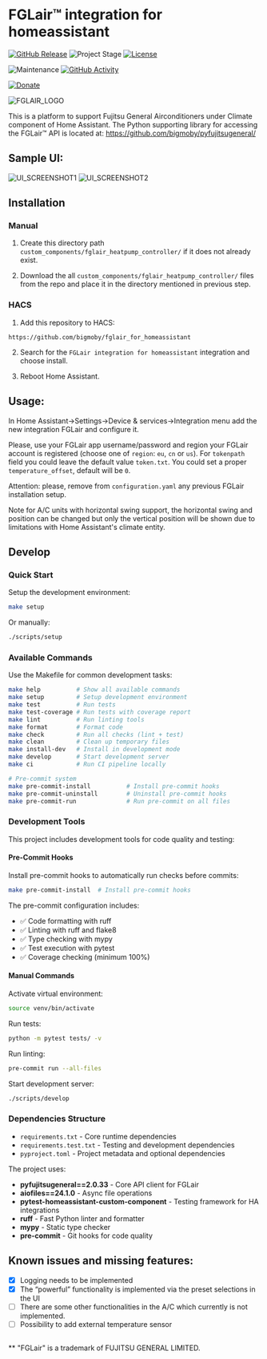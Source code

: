 # FGLair&trade; integration for homeassistant

[![GitHub Release][releases-shield]][releases]
![Project Stage][project-stage-shield]
[![License][license-shield]](LICENSE.md)

![Maintenance][maintenance-shield]
[![GitHub Activity][commits-shield]][commits]

[![Donate](https://img.shields.io/badge/donate-BuyMeCoffee-yellow.svg)](https://www.buymeacoffee.com/bigmoby)

![FGLAIR_LOGO](FGLair_logo.png)

This is a platform to support Fujitsu General Airconditioners under Climate component of Home Assistant. The Python supporting library for accessing the FGLair&trade; API is located at: https://github.com/bigmoby/pyfujitsugeneral/

## Sample UI:

![UI_SCREENSHOT1](Capture.PNG)
![UI_SCREENSHOT2](Capture2.PNG)

## Installation

### Manual

1. Create this directory path `custom_components/fglair_heatpump_controller/` if it does not already exist.

2. Download the all `custom_components/fglair_heatpump_controller/` files from the repo and place it in the directory mentioned in previous step.

### HACS

1. Add this repository to HACS:

```
https://github.com/bigmoby/fglair_for_homeassistant
```

2. Search for the `FGLair integration for homeassistant` integration and choose install.

3. Reboot Home Assistant.

## Usage:

In Home Assistant->Settings->Device & services->Integration menu add the new integration FGLair and configure it.

Please, use your FGLair app username/password and region your FGLair account is registered (choose one of `region`: `eu`, `cn` or `us`). For `tokenpath` field you could leave the default value `token.txt`. You could set a proper `temperature_offset`, default will be `0`.

Attention: please, remove from `configuration.yaml` any previous FGLair installation setup.

Note for A/C units with horizontal swing support, the horizontal swing and position can be changed but only the vertical position will be shown due to limitations with Home Assistant's climate entity.

## Develop

### Quick Start

Setup the development environment:

```bash
make setup
```

Or manually:

```bash
./scripts/setup
```

### Available Commands

Use the Makefile for common development tasks:

```bash
make help          # Show all available commands
make setup         # Setup development environment
make test          # Run tests
make test-coverage # Run tests with coverage report
make lint          # Run linting tools
make format        # Format code
make check         # Run all checks (lint + test)
make clean         # Clean up temporary files
make install-dev   # Install in development mode
make develop       # Start development server
make ci            # Run CI pipeline locally

# Pre-commit system
make pre-commit-install          # Install pre-commit hooks
make pre-commit-uninstall        # Uninstall pre-commit hooks
make pre-commit-run              # Run pre-commit on all files
```

### Development Tools

This project includes development tools for code quality and testing:

#### Pre-Commit Hooks

Install pre-commit hooks to automatically run checks before commits:

```bash
make pre-commit-install  # Install pre-commit hooks
```

The pre-commit configuration includes:

- ✅ Code formatting with ruff
- ✅ Linting with ruff and flake8
- ✅ Type checking with mypy
- ✅ Test execution with pytest
- ✅ Coverage checking (minimum 100%)

#### Manual Commands

Activate virtual environment:

```bash
source venv/bin/activate
```

Run tests:

```bash
python -m pytest tests/ -v
```

Run linting:

```bash
pre-commit run --all-files
```

Start development server:

```bash
./scripts/develop
```

### Dependencies Structure

- `requirements.txt` - Core runtime dependencies
- `requirements.test.txt` - Testing and development dependencies
- `pyproject.toml` - Project metadata and optional dependencies

The project uses:

- **pyfujitsugeneral==2.0.33** - Core API client for FGLair
- **aiofiles==24.1.0** - Async file operations
- **pytest-homeassistant-custom-component** - Testing framework for HA integrations
- **ruff** - Fast Python linter and formatter
- **mypy** - Static type checker
- **pre-commit** - Git hooks for code quality

## Known issues and missing features:

- [x] Logging needs to be implemented
- [x] The “powerful” functionality is implemented via the preset selections in the UI
- [ ] There are some other functionalities in the A/C which currently is not implemented.
- [ ] Possibility to add external temperature sensor

##

\*\* "FGLair" is a trademark of FUJITSU GENERAL LIMITED.

[releases-shield]: https://img.shields.io/github/release/bigmoby/fglair_for_homeassistant.svg
[releases]: https://github.com/bigmoby/fglair_for_homeassistant/releases
[project-stage-shield]: https://img.shields.io/badge/project%20stage-production%20ready-brightgreen.svg
[license-shield]: https://img.shields.io/github/license/bigmoby/fglair_for_homeassistant
[maintenance-shield]: https://img.shields.io/maintenance/yes/2025.svg
[commits-shield]: https://img.shields.io/github/commit-activity/y/bigmoby/fglair_for_homeassistant.svg
[commits]: https://img.shields.io/github/commits/bigmoby/fglair_for_homeassistant
